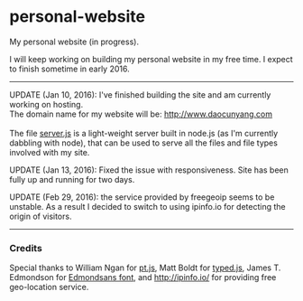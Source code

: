 # personal-website
My personal website (in progress).

I will keep working on building my personal website in my free time. I expect to finish sometime in early 2016.
<hr />

UPDATE (Jan 10, 2016): I've finished building the site and am currently working on hosting. <br />
The domain name for my website will be: http://www.daocunyang.com <br /><br />
The file <a href="./server.js">server.js</a> is a light-weight server built in node.js (as I'm currently dabbling with node), that can be used to serve all the files and file types involved with my site.


UPDATE (Jan 13, 2016): Fixed the issue with responsiveness. Site has been fully up and running for two days. 

UPDATE (Feb 29, 2016): the service provided by freegeoip seems to be unstable. As a result I decided to switch to using ipinfo.io for detecting the origin of visitors. 

<hr />
<h3>Credits</h3>
Special thanks to William Ngan for <a href="http://williamngan.github.io/pt/">pt.js</a>,  Matt Boldt for <a href="http://www.mattboldt.com/demos/typed-js/">typed.js</a>, James T. Edmondson for <a href="http://www.losttype.com/font/?name=edmondsans">Edmondsans font</a>, and <a href="http://ipinfo.io/">http://ipinfo.io/</a> for providing free geo-location service.
